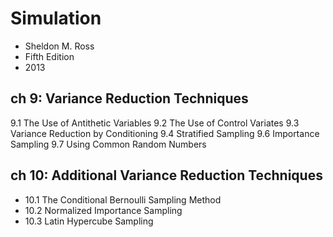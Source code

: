 # Simulation
* Sheldon M. Ross
* Fifth Edition
* 2013

## ch 9: Variance Reduction Techniques
9.1 The Use of Antithetic Variables
9.2 The Use of Control Variates
9.3 Variance Reduction by Conditioning
9.4 Stratified Sampling
9.6 Importance Sampling
9.7 Using Common Random Numbers

## ch 10: Additional Variance Reduction Techniques
* 10.1 The Conditional Bernoulli Sampling Method
* 10.2 Normalized Importance Sampling
* 10.3 Latin Hypercube Sampling
